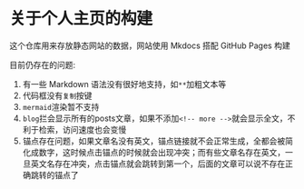 # 关于个人主页的构建

这个仓库用来存放静态网站的数据，网站使用 Mkdocs 搭配 GitHub Pages 构建

目前仍存在的问题: 

1. 有一些 Markdown 语法没有很好地支持，如`**`加粗文本等
2. 代码框没有`复制`按键
3. `mermaid`渲染暂不支持
4. `blog`拦会显示所有的posts文章，如果不添加`<!-- more -->`就会显示全文，不利于检索，访问速度也会变慢
5. 锚点存在问题，如果文章名没有英文，锚点链接就不会正常生成，全都会被简化成数字，这时候点击锚点的时候就会出现冲突；而有些文章名存在英文，一旦英文名存在冲突，点击锚点就会跳转到第一个，后面的文章可以说不存在正确跳转的锚点了
